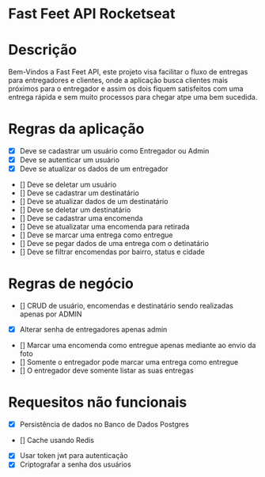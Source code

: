 # Fast Feet API Rocketseat

# Descrição

<p> Bem-Vindos a Fast Feet API, este projeto visa facilitar o fluxo de entregas para entregadores e clientes, onde a aplicação busca clientes mais próximos para o entregador e assim os dois fiquem satisfeitos com uma entrega rápida e sem muito processos para chegar atpe uma bem sucedida.</p>

# Regras da aplicação

- [X] Deve se cadastrar um usuário como Entregador ou Admin
- [X] Deve se autenticar um usuário
- [X] Deve se atualizar os dados de um entregador
- [] Deve se deletar um usuário
- [] Deve se cadastrar um destinatário 
- [] Deve se atualizar dados de um destinatário
- [] Deve se deletar um destinatário
- [] Deve se cadastrar uma encomenda
- [] Deve se atualizatar uma encomenda para retirada
- [] Deve se marcar uma entrega como entregue
- [] Deve se pegar dados de uma entrega com o detinatário
- [] Deve se filtrar encomendas por bairro, status e cidade

# Regras de negócio

- [] CRUD de usuário, encomendas e destinatário sendo realizadas apenas por ADMIN
- [X] Alterar senha de entregadores apenas admin
- [] Marcar uma encomenda como entregue apenas mediante ao envio da foto
- [] Somente o entregador pode marcar uma entrega como entregue
- [] O entregador deve somente listar as suas entregas

# Requesitos não funcionais

- [X] Persistência de dados no Banco de Dados Postgres
- [] Cache usando Redis
- [X] Usar token jwt para autenticação
- [X] Criptografar a senha dos usuários